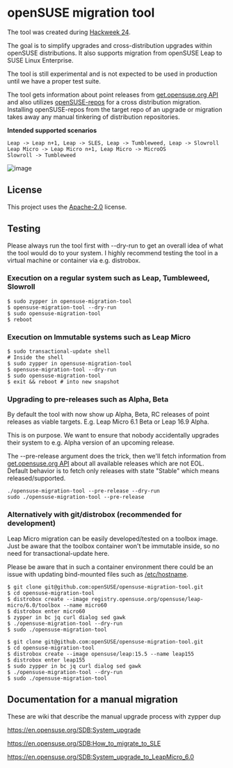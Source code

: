 # openSUSE migration tool

The tool was created during [Hackweek 24](https://hackweek.opensuse.org/24/projects/new-migration-tool-for-leap).

The goal is to simplify upgrades and cross-distribution upgrades within openSUSE distributions.
It also supports migration from openSUSE Leap to SUSE Linux Enterprise.

The tool is still experimental and is not expected to be used in production until we have a proper test suite.

The tool gets information about point releases from [get.opensuse.org API](https://get.opensuse.org/api/v0/distributions.json) 
and also utilizes [openSUSE-repos](https://github.com/openSUSE/openSUSE-repos) for a cross distribution migration.
Installing openSUSE-repos from the target repo of an upgrade or migration takes away any manual tinkering of distribution repositories.

**Intended supported scenarios**
```
Leap -> Leap n+1, Leap -> SLES, Leap -> Tumbleweed, Leap -> Slowroll
Leap Micro -> Leap Micro n+1, Leap Micro -> MicroOS
Slowroll -> Tumbleweed
```

![image](https://github.com/user-attachments/assets/6c50e5f9-630b-4ead-a182-5e940376f2bf)


## License
This project uses the [Apache-2.0](http://www.apache.org/licenses/LICENSE-2.0) license.

## Testing

Please always run the tool first with --dry-run to get an overall idea of what the tool would do to your system.
I highly recommend testing the tool in a virtual machine or container via e.g. distrobox.

### Execution on a regular system such as Leap, Tumbleweed, Slowroll

```
$ sudo zypper in opensuse-migration-tool
$ opensuse-migration-tool --dry-run
$ sudo opensuse-migration-tool
$ reboot
```

### Execution on Immutable systems such as Leap Micro

```
$ sudo transactional-update shell
# Inside the shell
$ sudo zypper in opensuse-migration-tool
$ opensuse-migration-tool --dry-run
$ sudo opensuse-migration-tool
$ exit && reboot # into new snapshot
```

### Upgrading to pre-releases such as Alpha, Beta

By default the tool with now show up Alpha, Beta, RC releases of point releases as viable targets.
E.g. Leap Micro 6.1 Beta or Leap 16.9 Alpha.

This is on purpose. We want to ensure that nobody accidentally upgrades their system to e.g. Alpha version of an upcoming release.

The --pre-release argument does the trick, then we'll fetch information from [get.opensuse.org API](https://get.opensuse.org/api/v0/distributions.json) about all available releases which are not EOL.
Default behavior is to fetch only releases with state "Stable" which means released/supported.


```
./opensuse-migration-tool --pre-release --dry-run
sudo ./opensuse-migration-tool --pre-release

```

### Alternatively with git/distrobox (recommended for development)

Leap Micro migration can be easily developed/tested on a toolbox image. 
Just be aware that the toolbox container won't be immutable inside, so no need for transactional-update here.

Please be aware that in such a container environment there could be an issue with updating bind-mounted files such as [/etc/hostname](https://bugzilla.opensuse.org/show_bug.cgi?id=1233982).
```
$ git clone git@github.com:openSUSE/opensuse-migration-tool.git
$ cd opensuse-migration-tool
$ distrobox create --image registry.opensuse.org/opensuse/leap-micro/6.0/toolbox --name micro60
$ distrobox enter micro60
$ zypper in bc jq curl dialog sed gawk
$ ./opensuse-migration-tool --dry-run
$ sudo ./opensuse-migration-tool
```

```
$ git clone git@github.com:openSUSE/opensuse-migration-tool.git
$ cd opensuse-migration-tool
$ distrobox create --image opensuse/leap:15.5 --name leap155
$ distrobox enter leap155
$ sudo zypper in bc jq curl dialog sed gawk
$ ./opensuse-migration-tool --dry-run
$ sudo ./opensuse-migration-tool
```
## Documentation for a manual migration

These are wiki that describe the manual upgrade process with zypper dup

https://en.opensuse.org/SDB:System_upgrade

https://en.opensuse.org/SDB:How_to_migrate_to_SLE

https://en.opensuse.org/SDB:System_upgrade_to_LeapMicro_6.0
